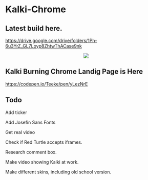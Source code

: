 # Kalki-Chrome

## Latest build here. 

https://drive.google.com/drive/folders/1Ph-6u3YrZ_GL7Loyp8ZhtwThACase9nk

<p align="center">
<img src="https://i.imgur.com/vn6ypON.jpg">
</p>

## Kalki Burning Chrome Landig Page is Here

https://codepen.io/Teeke/pen/yLezNrE


## Todo

Add ticker

Add Josefin Sans Fonts

Get real video

Check if Red Turtle accepts iframes.

Research comment box. 

Make video showing Kalki at work. 

Make different skins, including old school version.

